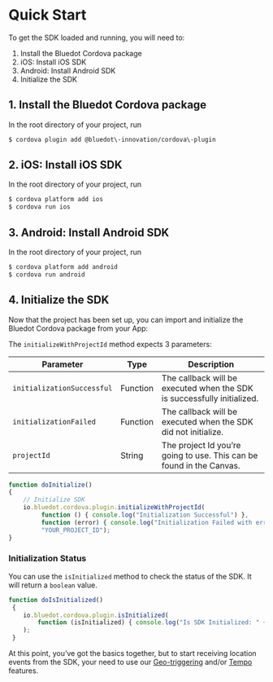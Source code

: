 Quick Start
=====================

To get the SDK loaded and running, you will need to:

1.  Install the Bluedot Cordova package
2.  iOS: Install iOS SDK
3.  Android: Install Android SDK
4.  Initialize the SDK

1\. Install the Bluedot Cordova package
---------------------------------------

In the root directory of your project, run

```bash
$ cordova plugin add @bluedot\-innovation/cordova\-plugin
```

2\. iOS: Install iOS SDK
------------------------

In the root directory of your project, run
```bash
$ cordova platform add ios
$ cordova run ios
```

3\. Android: Install Android SDK
--------------------------------

In the root directory of your project, run

```bash
$ cordova platform add android
$ cordova run android
```

4\. Initialize the SDK
----------------------

Now that the project has been set up, you can import and initialize the Bluedot Cordova package from your App:

The `initializeWithProjectId` method expects 3 parameters:

| **Parameter**              | **Type** | **Description**                                                         |
|----------------------------|----------|-------------------------------------------------------------------------|
| `initializationSuccessful` | Function | The callback will be executed when the SDK is successfully initialized. |
| `initializationFailed`     | Function | The callback will be executed when the SDK did not initialize.          |
| `projectId`                | String   | The project Id you’re going to use. This can be found in the Canvas.    |

```js
function doInitialize()
{ 
    // Initialize SDK
    io.bluedot.cordova.plugin.initializeWithProjectId(
         function () { console.log("Initialization Successful") },
         function (error) { console.log("Initialization Failed with error: " + error) },
         "YOUR_PROJECT_ID");
}
```

### Initialization Status

You can use the `isInitialized` method to check the status of the SDK. It will return a `boolean` value.

```js
function doIsInitialized()
 {
    io.bluedot.cordova.plugin.isInitialized(
        function (isInitialized) { console.log("Is SDK Initialized: " + isInitialized) }
    );
 }
```

At this point, you’ve got the basics together, but to start receiving location events from the SDK, your need to use our [Geo-triggering](https://docs.bluedot.io/cordova-bluedot-plug-in/cordova-point-sdk-api/cordova-geo-triggering/) and/or [Tempo](https://docs.bluedot.io/cordova-bluedot-plug-in/cordova-point-sdk-api/cordova-tempo/) features.